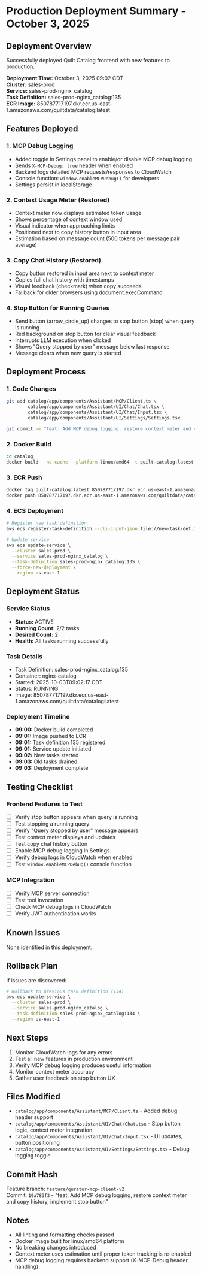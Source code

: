 # Production Deployment Summary - October 3, 2025

## Deployment Overview

Successfully deployed Quilt Catalog frontend with new features to production.

**Deployment Time:** October 3, 2025 09:02 CDT  
**Cluster:** sales-prod  
**Service:** sales-prod-nginx_catalog  
**Task Definition:** sales-prod-nginx_catalog:135  
**ECR Image:** 850787717197.dkr.ecr.us-east-1.amazonaws.com/quiltdata/catalog:latest

## Features Deployed

### 1. MCP Debug Logging
- Added toggle in Settings panel to enable/or disable MCP debug logging
- Sends `X-MCP-Debug: true` header when enabled
- Backend logs detailed MCP requests/responses to CloudWatch
- Console function: `window.enableMCPDebug()` for developers
- Settings persist in localStorage

### 2. Context Usage Meter (Restored)
- Context meter now displays estimated token usage
- Shows percentage of context window used
- Visual indicator when approaching limits
- Positioned next to copy history button in input area
- Estimation based on message count (500 tokens per message pair average)

### 3. Copy Chat History (Restored)
- Copy button restored in input area next to context meter
- Copies full chat history with timestamps
- Visual feedback (checkmark) when copy succeeds
- Fallback for older browsers using document.execCommand

### 4. Stop Button for Running Queries
- Send button (arrow_circle_up) changes to stop button (stop) when query is running
- Red background on stop button for clear visual feedback
- Interrupts LLM execution when clicked
- Shows "Query stopped by user" message below last response
- Message clears when new query is started

## Deployment Process

### 1. Code Changes
```bash
git add catalog/app/components/Assistant/MCP/Client.ts \
        catalog/app/components/Assistant/UI/Chat/Chat.tsx \
        catalog/app/components/Assistant/UI/Chat/Input.tsx \
        catalog/app/components/Assistant/UI/Settings/Settings.tsx

git commit -m "feat: Add MCP debug logging, restore context meter and copy history, implement stop button"
```

### 2. Docker Build
```bash
cd catalog
docker build --no-cache --platform linux/amd64 -t quilt-catalog:latest .
```

### 3. ECR Push
```bash
docker tag quilt-catalog:latest 850787717197.dkr.ecr.us-east-1.amazonaws.com/quiltdata/catalog:latest
docker push 850787717197.dkr.ecr.us-east-1.amazonaws.com/quiltdata/catalog:latest
```

### 4. ECS Deployment
```bash
# Register new task definition
aws ecs register-task-definition --cli-input-json file://new-task-def.json --region us-east-1

# Update service
aws ecs update-service \
  --cluster sales-prod \
  --service sales-prod-nginx_catalog \
  --task-definition sales-prod-nginx_catalog:135 \
  --force-new-deployment \
  --region us-east-1
```

## Deployment Status

### Service Status
- **Status:** ACTIVE
- **Running Count:** 2/2 tasks
- **Desired Count:** 2
- **Health:** All tasks running successfully

### Task Details
- Task Definition: sales-prod-nginx_catalog:135
- Container: nginx-catalog
- Started: 2025-10-03T09:02:17 CDT
- Status: RUNNING
- Image: 850787717197.dkr.ecr.us-east-1.amazonaws.com/quiltdata/catalog:latest

### Deployment Timeline
- **09:00:** Docker build completed
- **09:01:** Image pushed to ECR
- **09:01:** Task definition 135 registered
- **09:01:** Service update initiated
- **09:02:** New tasks started
- **09:03:** Old tasks drained
- **09:03:** Deployment complete

## Testing Checklist

### Frontend Features to Test
- [ ] Verify stop button appears when query is running
- [ ] Test stopping a running query
- [ ] Verify "Query stopped by user" message appears
- [ ] Test context meter displays and updates
- [ ] Test copy chat history button
- [ ] Enable MCP debug logging in Settings
- [ ] Verify debug logs in CloudWatch when enabled
- [ ] Test `window.enableMCPDebug()` console function

### MCP Integration
- [ ] Verify MCP server connection
- [ ] Test tool invocation
- [ ] Check MCP debug logs in CloudWatch
- [ ] Verify JWT authentication works

## Known Issues

None identified in this deployment.

## Rollback Plan

If issues are discovered:

```bash
# Rollback to previous task definition (134)
aws ecs update-service \
  --cluster sales-prod \
  --service sales-prod-nginx_catalog \
  --task-definition sales-prod-nginx_catalog:134 \
  --region us-east-1
```

## Next Steps

1. Monitor CloudWatch logs for any errors
2. Test all new features in production environment
3. Verify MCP debug logging produces useful information
4. Monitor context meter accuracy
5. Gather user feedback on stop button UX

## Files Modified

- `catalog/app/components/Assistant/MCP/Client.ts` - Added debug header support
- `catalog/app/components/Assistant/UI/Chat/Chat.tsx` - Stop button logic, context meter integration
- `catalog/app/components/Assistant/UI/Chat/Input.tsx` - UI updates, button positioning
- `catalog/app/components/Assistant/UI/Settings/Settings.tsx` - Debug logging toggle

## Commit Hash

Feature branch: `feature/qurator-mcp-client-v2`  
Commit: `19a783f3` - "feat: Add MCP debug logging, restore context meter and copy history, implement stop button"

## Notes

- All linting and formatting checks passed
- Docker image built for linux/amd64 platform
- No breaking changes introduced
- Context meter uses estimation until proper token tracking is re-enabled
- MCP debug logging requires backend support (X-MCP-Debug header handling)


